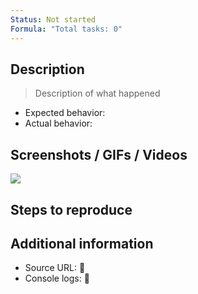 ```yaml
---
Status: Not started
Formula: "Total tasks: 0"
---
```

## Description

> Description of what happened

- Expected behavior:
- Actual behavior:

## Screenshots / GIFs / Videos

[![](https://www.notion.so)](https://www.notion.so)

[](https://www.notion.soundefined)

## Steps to reproduce

  

## Additional information

- Source URL: 🔗
- Console logs: 🔗